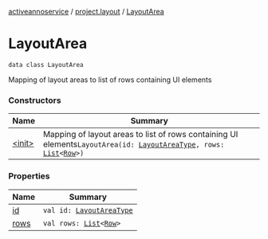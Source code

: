[activeannoservice](../../index.md) / [project.layout](../index.md) / [LayoutArea](./index.md)

# LayoutArea

`data class LayoutArea`

Mapping of layout areas to list of rows containing UI elements

### Constructors

| Name | Summary |
|---|---|
| [&lt;init&gt;](-init-.md) | Mapping of layout areas to list of rows containing UI elements`LayoutArea(id: `[`LayoutAreaType`](../-layout-area-type/index.md)`, rows: `[`List`](https://kotlinlang.org/api/latest/jvm/stdlib/kotlin.collections/-list/index.html)`<`[`Row`](../-row/index.md)`>)` |

### Properties

| Name | Summary |
|---|---|
| [id](id.md) | `val id: `[`LayoutAreaType`](../-layout-area-type/index.md) |
| [rows](rows.md) | `val rows: `[`List`](https://kotlinlang.org/api/latest/jvm/stdlib/kotlin.collections/-list/index.html)`<`[`Row`](../-row/index.md)`>` |
